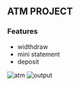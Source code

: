  <h2>ATM PROJECT</h2>
      <h3>Features</h3>
      <ul>
          <li>widthdraw</li>
          <li>mini statement</li>
          <li>deposit</li>
      </ul>
      <img src="https://blog.burroughs.com/hs-fs/hubfs/Blogs/Customer-using-ATM.jpg?width=2119&name=Customer-using-ATM.jpg" alt="atm" />
       <img src="https://user-images.githubusercontent.com/103720356/230714156-6c6ba19b-9483-4608-9dc1-5e782238499c.png" alt="output" />
